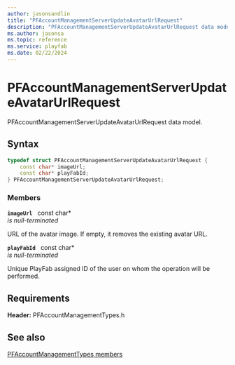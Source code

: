 ```yaml
---
author: jasonsandlin
title: "PFAccountManagementServerUpdateAvatarUrlRequest"
description: "PFAccountManagementServerUpdateAvatarUrlRequest data model."
ms.author: jasonsa
ms.topic: reference
ms.service: playfab
ms.date: 02/22/2024
---
```


# PFAccountManagementServerUpdateAvatarUrlRequest  

PFAccountManagementServerUpdateAvatarUrlRequest data model.  

## Syntax  
  
```cpp
typedef struct PFAccountManagementServerUpdateAvatarUrlRequest {  
    const char* imageUrl;  
    const char* playFabId;  
} PFAccountManagementServerUpdateAvatarUrlRequest;  
```
  
### Members  
  
**`imageUrl`** &nbsp; const char*  
*is null-terminated*  
  
URL of the avatar image. If empty, it removes the existing avatar URL.
  
**`playFabId`** &nbsp; const char*  
*is null-terminated*  
  
Unique PlayFab assigned ID of the user on whom the operation will be performed.
  
  
## Requirements  
  
**Header:** PFAccountManagementTypes.h
  
## See also  
[PFAccountManagementTypes members](../pfaccountmanagementtypes_members.md)  

  
  
